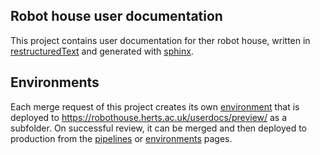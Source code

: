 ## Robot house user documentation

This project contains user documentation for ther robot house, written in
[restructuredText](http://docutils.sourceforge.net/rst.html) and generated with
[sphinx](http://www.sphinx-doc.org/en/stable/index.html).

## Environments

Each merge request of this project creates its own [environment](https://gitlab.com/robothouse/rh-user/rh-userdocs/-/environments) that is deployed to https://robothouse.herts.ac.uk/userdocs/preview/ as a subfolder.
On successful review, it can be merged and then deployed to production from the [pipelines](https://gitlab.com/robothouse/rh-user/rh-userdocs/-/pipelines) or [environments](https://gitlab.com/robothouse/rh-user/rh-userdocs/-/environments) pages.
